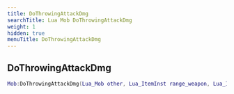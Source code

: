 ```yaml
---
title: DoThrowingAttackDmg
searchTitle: Lua Mob DoThrowingAttackDmg
weight: 1
hidden: true
menuTitle: DoThrowingAttackDmg
---
```

## DoThrowingAttackDmg
```lua
Mob:DoThrowingAttackDmg(Lua_Mob other, Lua_ItemInst range_weapon, Lua_Item item, number weapon_damage, number chance_mod); -- void
```